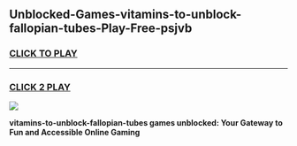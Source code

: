 
## Unblocked-Games-vitamins-to-unblock-fallopian-tubes-Play-Free-psjvb
<h3>
<a href="https://premium76.site?title=vitamins-to-unblock-fallopian-tubes&ref=12A">CLICK TO PLAY</a></h3>
<hr>

<h3>
<a href="https://premium76.site?title=vitamins-to-unblock-fallopian-tubes&ref=12A">CLICK 2 PLAY</a>
  
</h3>

<a href="https://premium76.site?title=vitamins-to-unblock-fallopian-tubes&ref=12A"><img src="https://clearcache.store/games.png"></a>


**vitamins-to-unblock-fallopian-tubes games unblocked: Your Gateway to Fun and Accessible Online Gaming**
